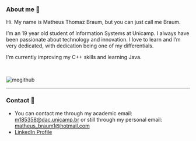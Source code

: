 ### About me :thought_balloon: 

Hi. My name is Matheus Thomaz Braum, but you can just call me Braum. 

I’m an 19 year old student of Information Systems at Unicamp. I always have been passionate about technology
and innovation. I love to learn and I’m very dedicated, with dedication being one of my differentials. 

I'm currently improving my C++ skills and learning Java.

</br>

![megithub](https://user-images.githubusercontent.com/85642694/121788834-0e9bca80-cba7-11eb-92b8-2be55d53ccb1.png)


*** 

### Contact :iphone:

- You can contact me through my academic email: m185358@dac.unicamp.br or still through my personal email: matheus_braum1@hotmail.com
- [LinkedIn Profile](https://www.linkedin.com/in/matheus-thomaz-braum-5562b417a/)

<!---
ThBraum/ThBraum is a ✨ special ✨ repository because its `README.md` (this file) appears on your GitHub profile.
You can click the Preview link to take a look at your changes.
--->
